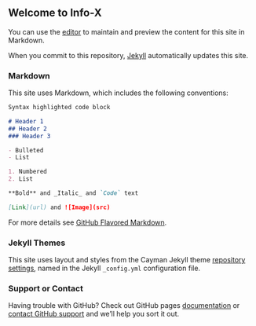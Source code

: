 ## Welcome to Info-X

You can use the [editor](https://github.com/kelseiv/Info-X/edit/master/README.md) to maintain and preview the content for this site in Markdown.

When you commit to this repository, [Jekyll](https://jekyllrb.com/) automatically updates this site.

### Markdown

This site uses Markdown, which includes the following conventions:

```markdown
Syntax highlighted code block

# Header 1
## Header 2
### Header 3

- Bulleted
- List

1. Numbered
2. List

**Bold** and _Italic_ and `Code` text

[Link](url) and ![Image](src)
```

For more details see [GitHub Flavored Markdown](https://guides.github.com/features/mastering-markdown/).

### Jekyll Themes

This site uses layout and styles from the Cayman Jekyll theme [repository settings](https://github.com/kelseiv/Info-X/settings), named in the Jekyll `_config.yml` configuration file.

### Support or Contact

Having trouble with GitHub? Check out GitHub pages [documentation](https://help.github.com/categories/github-pages-basics/) or [contact GitHub support](https://github.com/contact) and we’ll help you sort it out.
